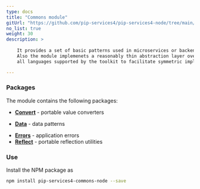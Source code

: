 ```yaml
---
type: docs
title: "Commons module"
gitUrl: "https://github.com/pip-services4/pip-services4-node/tree/main/pip-services4-commons-node"
no_list: true
weight: 30
description: > 
 
    It provides a set of basic patterns used in microservices or backend services.
    Also the module implemenets a reasonably thin abstraction layer over most fundamental functions across
    all languages supported by the toolkit to facilitate symmetric implementation.

---
```



### Packages

The module contains the following packages:

* [**Convert**](convert) - portable value converters
- [**Data**](data) - data patterns
* [**Errors**](errors) - application errors
* [**Reflect**](reflect) - portable reflection utilities



### Use

Install the NPM package as
```bash
npm install pip-services4-commons-node --save
```
